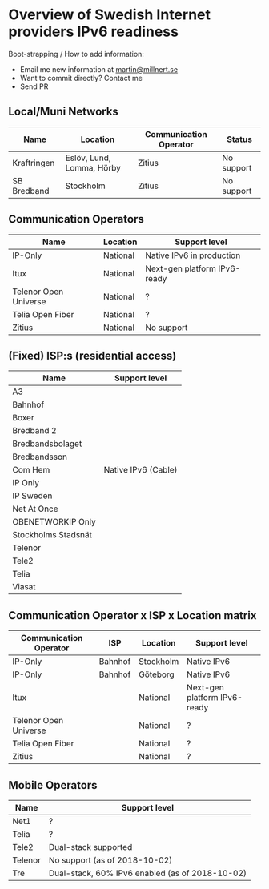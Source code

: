 # Overview of Swedish Internet providers IPv6 readiness

Boot-strapping / How to add information:

 * Email me new information at martin@millnert.se
 * Want to commit directly? Contact me
 * Send PR

## Local/Muni Networks

| Name           | Location                  | Communication Operator | Status      |
|----------------|---------------------------|------------------------|-------------|
| Kraftringen    | Eslöv, Lund, Lomma, Hörby | Zitius                 | No support  |
| SB Bredband    | Stockholm                 | Zitius                 | No support  |

## Communication Operators

| Name                  | Location | Support level                |
|-----------------------|----------|------------------------------|
| IP-Only               | National | Native IPv6 in production    |
| Itux                  | National | Next-gen platform IPv6-ready |
| Telenor Open Universe | National | ?                            |
| Telia Open Fiber      | National | ?                            |
| Zitius                | National | No support                   |

## (Fixed) ISP:s (residential access)

| Name                | Support level        |
|---------------------|----------------------|
| A3                  |                      |
| Bahnhof             |                      |
| Boxer               |                      |
| Bredband 2          |                      |
| Bredbandsbolaget    |                      |
| Bredbandsson        |                      |
| Com Hem             | Native IPv6 (Cable)  |
| IP Only             |                      |
| IP Sweden           |                      |
| Net At Once         |                      |
| OBENETWORKIP Only   |                      |
| Stockholms Stadsnät |                      |
| Telenor             |                      |
| Tele2               |                      |
| Telia               |                      |
| Viasat              |                      |


## Communication Operator x ISP x Location matrix

| Communication Operator | ISP        | Location   | Support level                |
|------------------------|------------|------------|------------------------------|
| IP-Only                | Bahnhof    | Stockholm  | Native IPv6                  |
| IP-Only                | Bahnhof    | Göteborg   | Native IPv6                  |
| Itux                   |            | National   | Next-gen platform IPv6-ready |
| Telenor Open Universe  |            | National   | ?                            |
| Telia Open Fiber       |            | National   | ?                            |
| Zitius                 |            | National   | ?                            |

## Mobile Operators

| Name                | Support level                                   |
|---------------------|-------------------------------------------------|
| Net1                | ?                                               |
| Telia               | ?                                               |
| Tele2               | Dual-stack supported                            |
| Telenor             | No support (as of 2018-10-02)                   |
| Tre                 | Dual-stack, 60% IPv6 enabled (as of 2018-10-02) |
